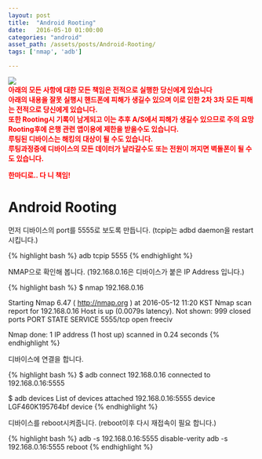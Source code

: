 ```yaml
---
layout: post
title:  "Android Rooting"
date:   2016-05-10 01:00:00
categories: "android"
asset_path: /assets/posts/Android-Rooting/
tags: ['nmap', 'adb']

---
```


<div>
    <img src="{{ page.asset_path }}dynamite.jpg" class="img-responsive img-rounded">
</div>

<div style="color:red; font-weight:bold;">
아래의 모든 사항에 대한 모든 책임은 전적으로 실행한 당신에게 있습니다<br>
아래의 내용을 잘못 실행시 핸드폰에 피해가 생길수 있으며 이로 인한 2차 3차 모든 피해는 전적으로 당신에게 있습니다.<br>
또한 Rooting시 기록이 남게되고 이는 추후 A/S에서 피해가 생길수 있으므로 주의 요망<br>
Rooting후에 은행 관련 앱이용에 제한을 받을수도 있습니다.<br>
루팅된 디바이스는 해킹의 대상이 될 수도 있습니다.<br>
루팅과정중에 디바이스의 모든 데이터가 날라갈수도 또는 전원이 꺼지면 벽돌폰이 될 수도 있습니다.<br>

한마디로.. 다 니 책임!
</div>

# Android Rooting


먼저 디바이스의 port를 5555로 보도록 만듭니다. (tcpip는 adbd daemon을 restart 시킵니다.)

{% highlight bash %}
adb tcpip 5555
{% endhighlight %}

NMAP으로 확인해 봅니다. (192.168.0.16은 디바이스가 붙은 IP Address 입니다.)

{% highlight bash %}
$ nmap  192.168.0.16

Starting Nmap 6.47 ( http://nmap.org ) at 2016-05-12 11:20 KST
Nmap scan report for 192.168.0.16
Host is up (0.0079s latency).
Not shown: 999 closed ports
PORT     STATE SERVICE
5555/tcp open  freeciv

Nmap done: 1 IP address (1 host up) scanned in 0.24 seconds
{% endhighlight %}

디바이스에 연결을 합니다.

{% highlight bash %}
$ adb connect 192.168.0.16
connected to 192.168.0.16:5555

$ adb devices
List of devices attached
192.168.0.16:5555	device
LGF460K195764bf	device
{% endhighlight %}

디바이스를 reboot시켜줍니다. (reboot이후 다시 재접속이 필요 합니다.)

{% highlight bash %}
adb -s 192.168.0.16:5555 disable-verity
adb -s 192.168.0.16:5555 reboot
{% endhighlight %}